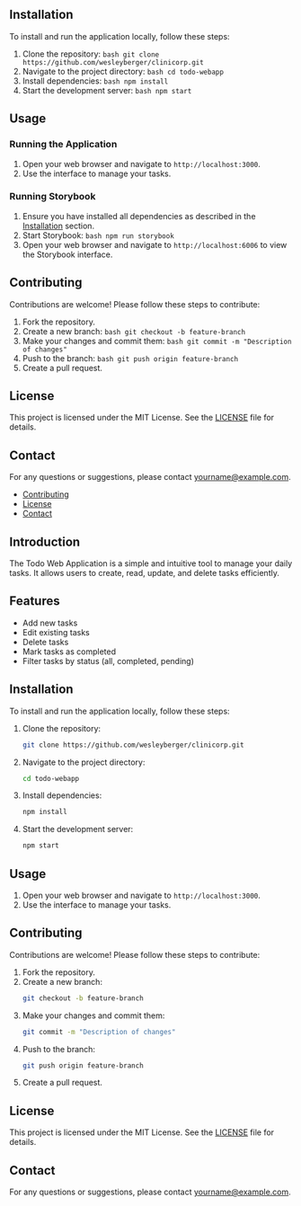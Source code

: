 
## Installation
To install and run the application locally, follow these steps:

1. Clone the repository:
        ```bash
        git clone https://github.com/wesleyberger/clinicorp.git
        ```
2. Navigate to the project directory:
        ```bash
        cd todo-webapp
        ```
3. Install dependencies:
        ```bash
        npm install
        ```
4. Start the development server:
        ```bash
        npm start
        ```

## Usage

### Running the Application
1. Open your web browser and navigate to `http://localhost:3000`.
2. Use the interface to manage your tasks.

### Running Storybook
1. Ensure you have installed all dependencies as described in the [Installation](#installation) section.
2. Start Storybook:
        ```bash
        npm run storybook
        ```
3. Open your web browser and navigate to `http://localhost:6006` to view the Storybook interface.

## Contributing
Contributions are welcome! Please follow these steps to contribute:

1. Fork the repository.
2. Create a new branch:
        ```bash
        git checkout -b feature-branch
        ```
3. Make your changes and commit them:
        ```bash
        git commit -m "Description of changes"
        ```
4. Push to the branch:
        ```bash
        git push origin feature-branch
        ```
5. Create a pull request.

## License
This project is licensed under the MIT License. See the [LICENSE](LICENSE) file for details.

## Contact
For any questions or suggestions, please contact [yourname@example.com](mailto:yourname@example.com).

- [Contributing](#contributing)
- [License](#license)
- [Contact](#contact)

## Introduction
The Todo Web Application is a simple and intuitive tool to manage your daily tasks. It allows users to create, read, update, and delete tasks efficiently.

## Features
- Add new tasks
- Edit existing tasks
- Delete tasks
- Mark tasks as completed
- Filter tasks by status (all, completed, pending)

## Installation
To install and run the application locally, follow these steps:

1. Clone the repository:
    ```bash
    git clone https://github.com/wesleyberger/clinicorp.git
    ```
2. Navigate to the project directory:
    ```bash
    cd todo-webapp
    ```
3. Install dependencies:
    ```bash
    npm install
    ```
4. Start the development server:
    ```bash
    npm start
    ```

## Usage
1. Open your web browser and navigate to `http://localhost:3000`.
2. Use the interface to manage your tasks.

## Contributing
Contributions are welcome! Please follow these steps to contribute:

1. Fork the repository.
2. Create a new branch:
    ```bash
    git checkout -b feature-branch
    ```
3. Make your changes and commit them:
    ```bash
    git commit -m "Description of changes"
    ```
4. Push to the branch:
    ```bash
    git push origin feature-branch
    ```
5. Create a pull request.

## License
This project is licensed under the MIT License. See the [LICENSE](LICENSE) file for details.

## Contact
For any questions or suggestions, please contact [yourname@example.com](mailto:yourname@example.com).
